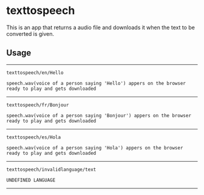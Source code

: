 # texttospeech

This is an app that returns a audio file and downloads it when the text to be converted is given.

## Usage

---
`texttospeech/en/Hello`
```
speech.wav(voice of a person saying 'Hello') appers on the browser ready to play and gets downloaded
```
---

`texttospeech/fr/Bonjour`
```
speech.wav(voice of a person saying 'Bonjour') appers on the browser ready to play and gets downloaded
```
---
`texttospeech/es/Hola`
```
speech.wav(voice of a person saying 'Hola') appers on the browser ready to play and gets downloaded
```
---
`texttospeech/invalidlanguage/text`
```
UNDEFINED LANGUAGE
```
---
